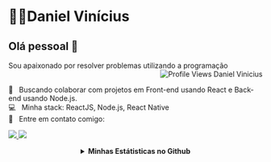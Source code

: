 # 👨‍💻Daniel Vinícius

## Olá pessoal 👋

Sou apaixonado por resolver problemas utilizando a programação
<img align="right" alt="Profile Views Daniel Vinicius" src="https://komarev.com/ghpvc/?username=Daniel-Vinicius&color=e05d44" />
 
 <br/> :purple_heart: &nbsp; Buscando colaborar com projetos em Front-end usando React e Back-end usando Node.js.
 <br/> :computer: &nbsp; Minha stack: ReactJS, Node.js, React Native
 <br/> :email: &nbsp; Entre em contato comigo:


<p align="left">
  <a href="mailto:dev.dan.programador@gmail.com" alt="Gmail">
  <img src="https://img.shields.io/badge/-Daniel%20V%C3%ADn%C3%ADcius-red?style=flat-square&logo=Gmail&logoColor=white&link=mailto:dev.dan.programador@gmail.com" />
 </a>

  <a href="https://www.linkedin.com/in/daniel-vinicius-viana/" alt="Linkedin">
  <img src="https://img.shields.io/badge/-Daniel%20V%C3%ADn%C3%ADcius-blue?style=flat-square&logo=Linkedin&logoColor=white&link=https://www.linkedin.com/daniel-vinicius-viana" />
 </a>
</p>  


 <details align='center'>
 <summary>
  <strong>Minhas Estátisticas no Github</strong>
 </summary>

---

<div style="display:flex; flex-direction: row; align-items: center; justify-content: space-around">
 
<img width="55%" align="left" alt="Github Stats Daniel Vinícius" src="https://github-readme-stats.vercel.app/api?username=Daniel-Vinicius&show_icons=true&theme=dracula&count_private=true"/>
 
 
<img width="40%" height="200px" align="right" alt="Most used languages by Daniel Vinícius in Github" src="https://github-readme-stats.vercel.app/api/top-langs/?username=Daniel-Vinicius&count_private=true&langs_count=4&layout=compact&theme=dracula&hide=objective-c,java,scss" />
 
</div>

</details>
